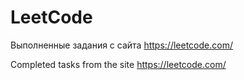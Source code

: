 # LeetCode
Выполненные задания с сайта https://leetcode.com/

Completed tasks from the site https://leetcode.com/
